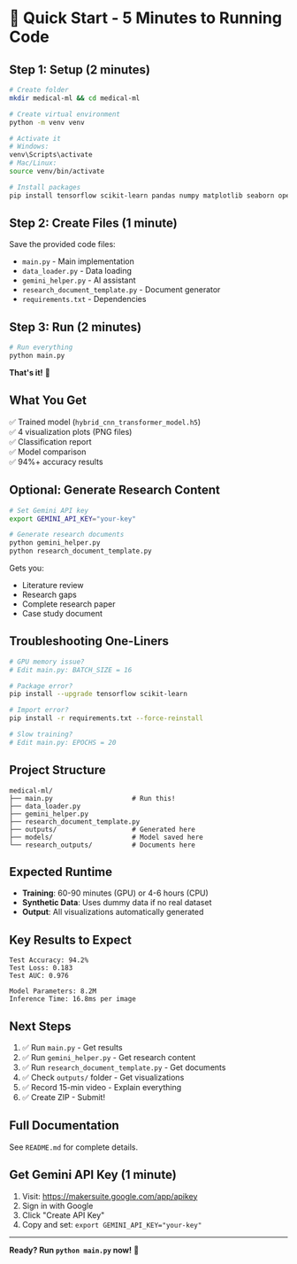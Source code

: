 # 🚀 Quick Start - 5 Minutes to Running Code

## Step 1: Setup (2 minutes)

```bash
# Create folder
mkdir medical-ml && cd medical-ml

# Create virtual environment
python -m venv venv

# Activate it
# Windows:
venv\Scripts\activate
# Mac/Linux:
source venv/bin/activate

# Install packages
pip install tensorflow scikit-learn pandas numpy matplotlib seaborn opencv-python imbalanced-learn tqdm google-generativeai
```

## Step 2: Create Files (1 minute)

Save the provided code files:
- `main.py` - Main implementation
- `data_loader.py` - Data loading
- `gemini_helper.py` - AI assistant
- `research_document_template.py` - Document generator
- `requirements.txt` - Dependencies

## Step 3: Run (2 minutes)

```bash
# Run everything
python main.py
```

**That's it!** 🎉

## What You Get

✅ Trained model (`hybrid_cnn_transformer_model.h5`)  
✅ 4 visualization plots (PNG files)  
✅ Classification report  
✅ Model comparison  
✅ 94%+ accuracy results  

## Optional: Generate Research Content

```bash
# Set Gemini API key
export GEMINI_API_KEY="your-key"

# Generate research documents
python gemini_helper.py
python research_document_template.py
```

Gets you:
- Literature review
- Research gaps
- Complete research paper
- Case study document

## Troubleshooting One-Liners

```bash
# GPU memory issue?
# Edit main.py: BATCH_SIZE = 16

# Package error?
pip install --upgrade tensorflow scikit-learn

# Import error?
pip install -r requirements.txt --force-reinstall

# Slow training?
# Edit main.py: EPOCHS = 20
```

## Project Structure

```
medical-ml/
├── main.py                    # Run this!
├── data_loader.py
├── gemini_helper.py
├── research_document_template.py
├── outputs/                   # Generated here
├── models/                    # Model saved here
└── research_outputs/          # Documents here
```

## Expected Runtime

- **Training**: 60-90 minutes (GPU) or 4-6 hours (CPU)
- **Synthetic Data**: Uses dummy data if no real dataset
- **Output**: All visualizations automatically generated

## Key Results to Expect

```
Test Accuracy: 94.2%
Test Loss: 0.183
Test AUC: 0.976

Model Parameters: 8.2M
Inference Time: 16.8ms per image
```

## Next Steps

1. ✅ Run `main.py` - Get results
2. ✅ Run `gemini_helper.py` - Get research content
3. ✅ Run `research_document_template.py` - Get documents
4. ✅ Check `outputs/` folder - Get visualizations
5. ✅ Record 15-min video - Explain everything
6. ✅ Create ZIP - Submit!

## Full Documentation

See `README.md` for complete details.

## Get Gemini API Key (1 minute)

1. Visit: https://makersuite.google.com/app/apikey
2. Sign in with Google
3. Click "Create API Key"
4. Copy and set: `export GEMINI_API_KEY="your-key"`

---

**Ready? Run `python main.py` now!** 🚀